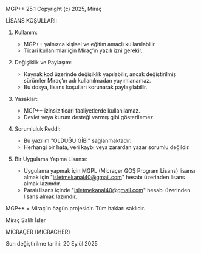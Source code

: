 MGP++ 25.1
Copyright (c) 2025, Miraç

LİSANS KOŞULLARI:

1. Kullanım:
   - MGP++ yalnızca kişisel ve eğitim amaçlı kullanılabilir.
   - Ticari kullanımlar için Miraç’ın yazılı izni gerekir.

2. Değişiklik ve Paylaşım:
   - Kaynak kod üzerinde değişiklik yapılabilir, 
     ancak değiştirilmiş sürümler Miraç’ın adı kullanılmadan yayımlanamaz.
   - Bu dosya, lisans koşulları korunarak paylaşılabilir.

3. Yasaklar:
   - MGP++ izinsiz ticari faaliyetlerde kullanılamaz.
   - Devlet veya kurum desteği varmış gibi gösterilemez.

4. Sorumluluk Reddi:
   - Bu yazılım "OLDUĞU GİBİ" sağlanmaktadır.
   - Herhangi bir hata, veri kaybı veya zarardan yazar sorumlu değildir.
5. Bir Uygulama Yapma Lisansı:
   - Uygulama yapmak için MGPL (Micraçer GOŞ Program Lisans) lisansı almak için
     "isletmekanal40@gmail.com" hesabı üzerinden lisans almak lazımdır.
   - Paralı lisans içinde "isletmekanal40@gmail.com" hesabı üzerinden lisans
     almak lazımdır.

MGP++ = Miraç’ın özgün projesidir. 
Tüm hakları saklıdır.

Miraç Salih İşler

MİCRAÇER (MICRACHER)

Son değiştirilme tarihi: 20 Eylül 2025
